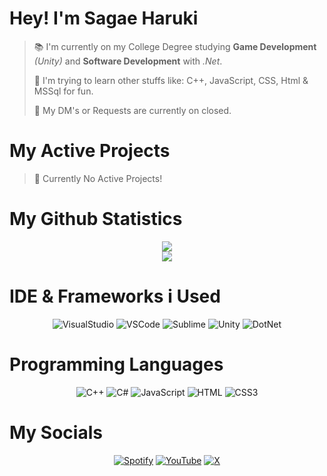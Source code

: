 # Hey! I'm Sagae Haruki     
   
> 📚 I'm currently on my College Degree studying **Game Development** *(Unity)* and **Software Development** with *.Net*.
> 
> 🔎 I'm trying to learn other stuffs like: C++, JavaScript, CSS, Html & MSSql for fun. 
> 
> 🔕 My DM's or Requests are currently on closed. 

</div>
 
# My Active Projects 

> 🚫 Currently No Active Projects!

# My Github Statistics

<div align="center"> 

![](https://github-readme-stats.vercel.app/api?username=SagaeHaruki&theme=midnight-purple&hide_border=false&include_all_commits=false&count_private=false)<br/>
![](https://github-readme-stats.vercel.app/api/top-langs/?username=SagaeHaruki&theme=midnight-purple&hide_border=false&include_all_commits=false&count_private=false&layout=compact)

</div>

# IDE & Frameworks i Used

<div align="center">
 
 ![VisualStudio](https://img.shields.io/badge/Visual_Studio-5C2D91?style=for-the-badge&logo=visual%20studio&logoColor=white)
 ![VSCode](https://img.shields.io/badge/VSCode-0078D4?style=for-the-badge&logo=visual%20studio%20code&logoColor=white)
 ![Sublime](https://img.shields.io/badge/sublime_text-%23575757.svg?&style=for-the-badge&logo=sublime-text&logoColor=important)
 ![Unity](https://img.shields.io/badge/Unity-100000?style=for-the-badge&logo=unity&logoColor=white)
 ![DotNet](https://img.shields.io/badge/.NET-512BD4?style=for-the-badge&logo=dotnet&logoColor=white)
</div>

# Programming Languages 

<div align="center">

 ![C++](https://img.shields.io/badge/C%2B%2B-00599C?style=for-the-badge&logo=c%2B%2B&logoColor=white)
 ![C#](https://img.shields.io/badge/C%23-239120?style=for-the-badge&logo=csharp&logoColor=white)
 ![JavaScript](https://img.shields.io/badge/JavaScript-323330?style=for-the-badge&logo=javascript&logoColor=F7DF1E)
 ![HTML](https://img.shields.io/badge/HTML5-E34F26?style=for-the-badge&logo=html5&logoColor=white)
 ![CSS3](https://img.shields.io/badge/CSS3-1572B6?style=for-the-badge&logo=css3&logoColor=white)
</div>

# My Socials

<div align="center">
 
 [![Spotify](https://img.shields.io/badge/Spotify-1ED760?&style=for-the-badge&logo=spotify&logoColor=white)](https://open.spotify.com/user/31pb5cnsc4ris33r7gfs5fxrcdu4)
 [![YouTube](https://img.shields.io/badge/YouTube-FF0000?style=for-the-badge&logo=youtube&logoColor=white)](https://www.youtube.com/@haruukii_)
 [![X](https://img.shields.io/badge/Twitter-1DA1F2?style=for-the-badge&logo=twitter&logoColor=white)](https://x.com/@HarukiiSagae_)
</div>

